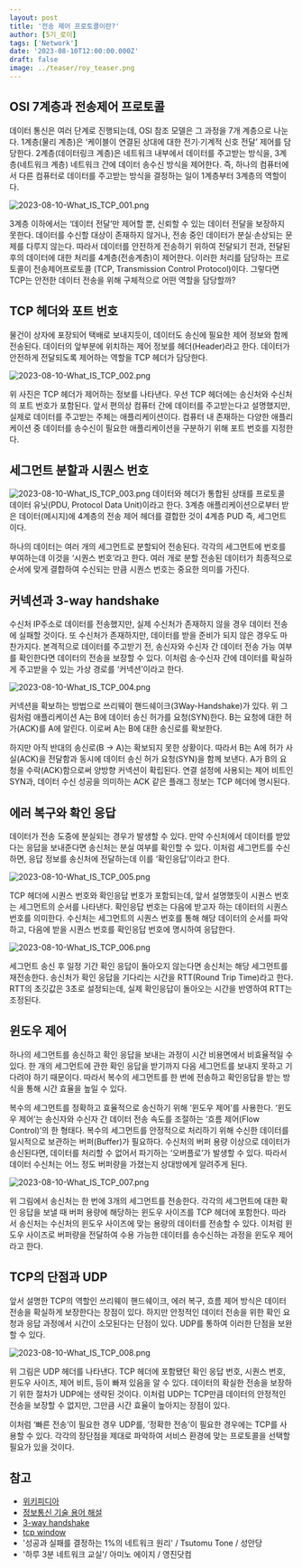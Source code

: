 ```yaml
---
layout: post
title: '전송 제어 프로토콜이란?'
author: [5기_로이]
tags: ['Network']
date: '2023-08-10T12:00:00.000Z'
draft: false
image: ../teaser/roy_teaser.png
---
```


## OSI 7계층과 전송제어 프로토콜

데이터 통신은 여러 단계로 진행되는데, OSI 참조 모델은 그 과정을 7개 계층으로 나눈다. 1계층(물리 계층)은 ‘케이블이 연결된 상대에 대한 전기·기계적 신호 전달’ 제어를 담당한다. 2계층(데이터링크 계층)은 네트워크 내부에서 데이터를 주고받는 방식을, 3계층(네트워크 계층) 네트워크 간에 데이터 송수신 방식을 제어한다. 즉, 하나의 컴퓨터에서 다른 컴퓨터로 데이터를 주고받는 방식을 결정하는 일이 1계층부터 3계층의 역할이다.

![2023-08-10-What_IS_TCP_001.png](..%2Fimages%2F2023-08-10-What_IS_TCP_001.png)

3계층 이하에서는 ‘데이터 전달’만 제어할 뿐, 신뢰할 수 있는 데이터 전달을 보장하지 못한다. 데이터를 수신할 대상이 존재하지 않거나, 전송 중인 데이터가 분실·손상되는 문제를 다루지 않는다. 따라서 데이터를 안전하게 전송하기 위하여 전달되기 전과, 전달된 후의 데이터에 대한 처리를 4계층(전송계층)이 제어한다. 이러한 처리를 담당하는 프로토콜이 전송제어프로토콜 (TCP, Transmission Control Protocol)이다. 그렇다면 TCP는 안전한 데이터 전송을 위해 구체적으로 어떤 역할을 담당할까?

## TCP 헤더와 포트 번호

물건이 상자에 포장되어 택배로 보내지듯이, 데이터도 송신에 필요한 제어 정보와 함께 전송된다. 데이터의 앞부분에 위치하는 제어 정보를 헤더(Header)라고 한다. 데이터가 안전하게 전달되도록 제어하는 역할을 TCP 헤더가 담당한다.

![2023-08-10-What_IS_TCP_002.png](..%2Fimages%2F2023-08-10-What_IS_TCP_002.png)

위 사진은 TCP 헤더가 제어하는 정보를 나타낸다. 우선 TCP 헤더에는 송신처와 수신처의 포트 번호가 포함된다. 앞서 편의상 컴퓨터 간에 데이터를 주고받는다고 설명했지만, 실제로 데이터를 주고받는 주체는 애플리케이션이다. 컴퓨터 내 존재하는 다양한 애플리케이션 중 데이터를 송수신이 필요한 애플리케이션을 구분하기 위해 포트 번호를 지정한다.


## 세그먼트 분할과 시퀀스 번호
![2023-08-10-What_IS_TCP_003.png](..%2Fimages%2F2023-08-10-What_IS_TCP_003.png)
데이터와 헤더가 통합된 상태를 프로토콜 데이터 유닛(PDU, Protocol Data Unit)이라고 한다. 3계층 애플리케이션으로부터 받은 데이터(메시지)에 4계층의 전송 제어 헤더를 결합한 것이 4계층 PUD 즉, 세그먼트이다.

하나의 데이터는 여러 개의 세그먼트로 분할되어 전송된다. 각각의 세그먼트에 번호를 부여하는데 이것을 ‘시퀀스 번호’라고 한다. 여러 개로 분할 전송된 데이터가 최종적으로 순서에 맞게 결합하여 수신되는 만큼 시퀀스 번호는 중요한 의미를 가진다.


## 커넥션과 3-way handshake

수신처 IP주소로 데이터를 전송했지만, 실제 수신처가 존재하지 않을 경우 데이터 전송에 실패할 것이다. 또 수신처가 존재하지만, 데이터를 받을 준비가 되지 않은 경우도 마찬가지다. 본격적으로 데이터를 주고받기 전, 송신자와 수신자 간 데이터 전송 가능 여부를 확인한다면 데이터의 전송을 보장할 수 있다. 이처럼 송·수신자 간에 데이터를 확실하게 주고받을 수 있는 가상 경로를 ‘커넥션’이라고 한다.

![2023-08-10-What_IS_TCP_004.png](..%2Fimages%2F2023-08-10-What_IS_TCP_004.png)

커넥션을 확보하는 방법으로 쓰리웨이 핸드쉐이크(3Way-Handshake)가 있다. 위 그림처럼 애플리케이션 A는 B에 데이터 송신 허가를 요청(SYN)한다. B는 요청에 대한 허가(ACK)를 A에 알린다. 이로써 A는 B에 대한 송신로를 확보한다.

하지만 아직 반대의 송신로(B → A)는 확보되지 못한 상황이다. 따라서 B는 A에 허가 사실(ACK)을 전달함과 동시에 데이터 송신 허가 요청(SYN)을 함께 보낸다. A가 B의 요청을 수락(ACK)함으로써 양방향 커넥션이 확립된다. 연결 설정에 사용되는 제어 비트인 SYN과, 데이터 수신 성공을 의미하는 ACK 같은 플래그 정보는 TCP 헤더에 명시된다.


## 에러 복구와 확인 응답

데이터가 전송 도중에 분실되는 경우가 발생할 수 있다. 만약 수신처에서 데이터를 받았다는 응답을 보내준다면 송신처는 분실 여부를 확인할 수 있다. 이처럼 세그먼트를 수신하면, 응답 정보를 송신처에 전달하는데 이를 ‘확인응답’이라고 한다.

![2023-08-10-What_IS_TCP_005.png](..%2Fimages%2F2023-08-10-What_IS_TCP_005.png)

TCP 헤더에 시퀀스 번호와 확인응답 번호가 포함되는데, 앞서 설명했듯이 시퀀스 번호는 세그먼트의 순서를 나타낸다. 확인응답 번호는 다음에 받고자 하는 데이터의 시퀀스 번호를 의미한다. 수신처는 세그먼트의 시퀀스 번호를 통해 해당 데이터의 순서를 파악하고, 다음에 받을 시퀀스 번호를 확인응답 번호에 명시하여 응답한다.

![2023-08-10-What_IS_TCP_006.png](..%2Fimages%2F2023-08-10-What_IS_TCP_006.png)

세그먼트 송신 후 일정 기간 확인 응답이 돌아오지 않는다면 송신처는 해당 세그먼트를 재전송한다. 송신처가 확인 응답을 기다리는 시간을 RTT(Round Trip Time)라고 한다. RTT의 초깃값은 3초로 설정되는데, 실제 확인응답이 돌아오는 시간을 반영하여 RTT는 조정된다.


## 윈도우 제어

하나의 세그먼트를 송신하고 확인 응답을 보내는 과정이 시간 비용면에서 비효율적일 수 있다. 한 개의 세그먼트에 관한 확인 응답을 받기까지 다음 세그먼트를 보내지 못하고 기다려야 하기 때문이다. 따라서 복수의 세그먼트를 한 번에 전송하고 확인응답을 받는 방식을 통해 시간 효율을 높일 수 있다.

복수의 세그먼트를 정확하고 효율적으로 송신하기 위해 ‘윈도우 제어’를 사용한다. ‘윈도우 제어’는 송신자와 수신자 간 데이터 전송 속도를 조절하는 ‘흐름 제어(Flow Control)’의 한 형태다. 복수의 세그먼트를 안정적으로 처리하기 위해 수신한 데이터를 일시적으로 보관하는 버퍼(Buffer)가 필요하다. 수신처의 버퍼 용량 이상으로 데이터가 송신된다면, 데이터를 처리할 수 없어서 파기하는 ‘오버플로’가 발생할 수 있다. 따라서 데이터 수신처는 어느 정도 버퍼량을 가졌는지 상대방에게 알려주게 된다.

![2023-08-10-What_IS_TCP_007.png](..%2Fimages%2F2023-08-10-What_IS_TCP_007.png)

위 그림에서 송신처는 한 번에 3개의 세그먼트를 전송한다. 각각의 세그먼트에 대한 확인 응답을 보낼 때 버퍼 용량에 해당하는 윈도우 사이즈를 TCP 헤더에 포함한다. 따라서 송신처는 수신처의 윈도우 사이즈에 맞는 용량의 데이터를 전송할 수 있다. 이처럼 윈도우 사이즈로 버퍼량을 전달하여 수용 가능한 데이터를 송수신하는 과정을 윈도우 제어라고 한다.



## TCP의 단점과 UDP

앞서 설명한 TCP의 역할인 쓰리웨이 핸드쉐이크, 에러 복구, 흐름 제어 방식은 데이터 전송을 확실하게 보장한다는 장점이 있다. 하지만 안정적인 데이터 전송을 위한 확인 요청과 응답 과정에서 시간이 소모된다는 단점이 있다. UDP를 통하여 이러한 단점을 보완할 수 있다.

![2023-08-10-What_IS_TCP_008.png](..%2Fimages%2F2023-08-10-What_IS_TCP_008.png)

위 그림은 UDP 헤더를 나타낸다. TCP 헤더에 포함됐던 확인 응답 번호, 시퀀스 번호, 윈도우 사이즈, 제어 비트, 등이 빠져 있음을 알 수 있다. 데이터의 확실한 전송을 보장하기 위한 절차가 UDP에는 생략된 것이다. 이처럼 UDP는 TCP만큼 데이터의 안정적인 전송을 보장할 수 없지만, 그만큼 시간 효율이 높아지는 장점이 있다.

이처럼 ‘빠른 전송’이 필요한 경우 UDP를, ‘정확한 전송’이 필요한 경우에는 TCP를 사용할 수 있다. 각각의 장단점을 제대로 파악하여 서비스 환경에 맞는 프로토콜을 선택할 필요가 있을 것이다.



## 참고
- [위키피디아](https://en.wikipedia.org/wiki/Transmission_Control_Protocol)
- [정보통신 기술 용어 해설](http://www.ktword.co.kr/test/view/view.php?m_temp1=1889)
- [3-way handshake](https://www.tutorialspoint.com/tcp-3-way-handshake-process)
- [tcp window](https://accedian.com/blog/tcp-receive-window-everything-need-know/)
- '성공과 실패를 결정하는 1%의 네트워크 원리' / Tsutomu Tone / 성안당
- '하루 3분 네트워크 교실'/ 아미노 에이지 / 영진닷컴
